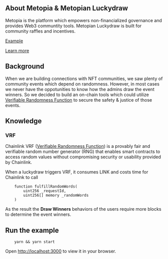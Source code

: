 ## About Metopia & Metopian Luckydraw

Metopia is the platform which empowers non-financialized governance and provides Web3 communtity tools.
Metopian Luckydraw is built for community raffles and incentives.

[Example](https://luckydraw.metopia.xyz/)

[Learn more](https://metopia.xyz/)

## Background

When we are building connections with NFT communities, we saw plenty of community events which depend on randomness. However, in most cases we never have the oppotunities to know how the admins draw the event winners.
So we decided to build an on-chain tools which could utilize [Verifiable Randomness Function](https://vrf.chain.link/) to secure the safety & justice of those events.

## Knowledge

### VRF

Chainlink VRF ([Verifiable Randomness Function](https://vrf.chain.link/)) is a provably fair and verifiable random number generator (RNG) that enables smart contracts to access random values without compromising security or usability provided by Chainlink.

When a luckydraw triggers VRF, it consumes LINK and costs time for Chainlink to call
        
        function fulfillRandomWords(
            uint256 _requestId,
            uint256[] memory _randomWords
        )

As the result the **Draw Winners** behaviors of the users require more blocks to determine the event winners.

## Run the example

        yarn && yarn start
        
Open [http://localhost:3000](http://localhost:3000) to view it in your browser.


